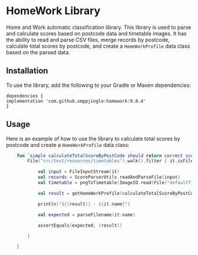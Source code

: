 # HomeWork Library

Home and Work automatic classification library. 
This library is used to parse and calculate scores based on postcode data and timetable images. It has the ability to read and parse CSV files, merge records by postcode, calculate total scores by postcode, and create a `HomeWorkProfile` data class based on the parsed data.

## Installation

To use the library, add the following to your Gradle or Maven dependencies:

```
dependencies {
implementation 'com.github.xmppjingle:homework:0.0.4'
}
```

## Usage

Here is an example of how to use the library to calculate total scores by postcode and create a `HomeWorkProfile` data class:

```kotlin
    fun `simple calculateTotalScoreByPostCode should return correct scores`() {
        File("src/test/resources/timetables").walk().filter { it.isFile }.forEach {

            val input = FileInputStream(it)
            val records = ScoreParserUtils.readAndParseFile(input)
            val timetable = pngToTimetable(ImageIO.read(File("defaultTimetable.png")) as BufferedImage)

            val result = getHomeWorkProfile(calculateTotalScoreByPostCode(records, timetable))

            println("${(result)} - ${it.name}")

            val expected = parseFilename(it.name)

            assertEquals(expected, (result))

        }

    }
```



